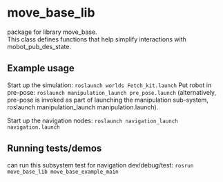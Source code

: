 # move_base_lib

package for library move_base.  
This class defines functions that help simplify interactions with mobot_pub_des_state.

## Example usage
Start up the simulation:
`roslaunch worlds Fetch_kit.launch`
Put robot in pre-pose:
`roslaunch manipulation_launch pre_pose.launch`
(alternatively, pre-pose is invoked as part of launching the manipulation sub-system, roslaunch manipulation_launch manipulation.launch).

Start up the navigation nodes:
`roslaunch navigation_launch navigation.launch`

## Running tests/demos
can run this subsystem test for navigation dev/debug/test:
`rosrun move_base_lib move_base_example_main` 
